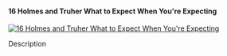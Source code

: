 ﻿#### 16   Holmes and Truher   What to Expect When You're Expecting

[![16   Holmes and Truher   What to Expect When You're Expecting](https://i1.ytimg.com/vi/tKyAVm7bXcQ/hqdefault.jpg "16   Holmes and Truher   What to Expect When You're Expecting")](https://www.youtube.com/watch?v=tKyAVm7bXcQ)

Description


